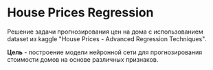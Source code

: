 # House Prices Regression

Решение задачи прогнозирования цен на дома с использованием dataset из kaggle "House Prices - Advanced Regression Techniques".

**Цель** - построение модели нейронной сети для прогнозирования стоимости домов на основе различных признаков.

